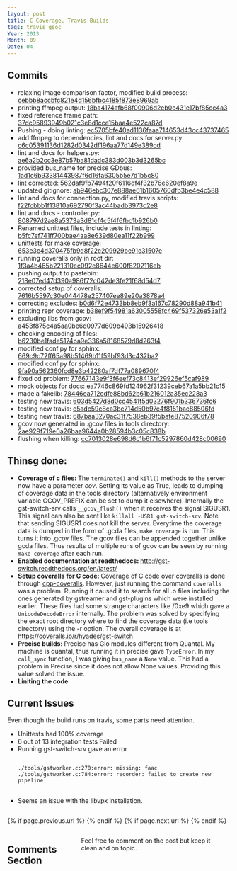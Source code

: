 ```yaml
---
layout: post
title: C Coverage, Travis Builds
tags: travis gsoc
Year: 2013
Month: 09
Date: 04
---
```

<h2>Commits</h2>
<p>
	<ul>
<li>relaxing image comparison factor, modified build process: <a href="https://github.com/hyades/gst-switch/commit/cebbb8accbfc821e4d156bfbc4185f873e8969ab">cebbb8accbfc821e4d156bfbc4185f873e8969ab</a></li>
<li>printing ffmpeg output: <a href="https://github.com/hyades/gst-switch/commit/18ba4174afb68f00906d2eb0c431e17bf85cc4a3">18ba4174afb68f00906d2eb0c431e17bf85cc4a3</a></li>
<li>fixed reference frame path: <a href="https://github.com/hyades/gst-switch/commit/37dc95893949b021c3e8d1cce15baa4e522ca87d">37dc95893949b021c3e8d1cce15baa4e522ca87d</a></li>
<li>Pushing - doing linting: <a href="https://github.com/hyades/gst-switch/commit/ec5705bfe40ad1136faaa714653d43cc43737465">ec5705bfe40ad1136faaa714653d43cc43737465</a></li>
<li>add ffmpeg to dependencies, lint and docs for server.py: <a href="https://github.com/hyades/gst-switch/commit/c6c05391136d1282d0342df196aa77d149e389cd">c6c05391136d1282d0342df196aa77d149e389cd</a></li>
<li>lint and docs for helpers.py: <a href="https://github.com/hyades/gst-switch/commit/ae6a2b2cc3e87b57ba81dadc383d003b3d3265bc">ae6a2b2cc3e87b57ba81dadc383d003b3d3265bc</a></li>
<li>provided bus_name for precise GDbus: <a href="https://github.com/hyades/gst-switch/commit/1ad1c6b93381443987f6d16fa6305b5e7d1b5c80">1ad1c6b93381443987f6d16fa6305b5e7d1b5c80</a></li>
<li>lint corrected: <a href="https://github.com/hyades/gst-switch/commit/562daf9fb7494f20f6116df4f32b76e620ef8a9e">562daf9fb7494f20f6116df4f32b76e620ef8a9e</a></li>
<li>updated gitignore: <a href="https://github.com/hyades/gst-switch/commit/ab946ebc307e888ae61b1605760dfb3be4e4c588">ab946ebc307e888ae61b1605760dfb3be4e4c588</a></li>
<li>lint and docs for connection.py, modified travis scripts: <a href="https://github.com/hyades/gst-switch/commit/f22fcbbb1f13810a692790f3ac44badb3973c2e8">f22fcbbb1f13810a692790f3ac44badb3973c2e8</a></li>
<li>lint and docs - controller.py: <a href="https://github.com/hyades/gst-switch/commit/808797d2ae8a5373a3d81cf4c5f4f6fbc1b926b0">808797d2ae8a5373a3d81cf4c5f4f6fbc1b926b0</a></li>
<li>Renamed unittest files, include tests in linting: <a href="https://github.com/hyades/gst-switch/commit/b5fc7ef741ff700bae4aa8e639d80ea11f22b999">b5fc7ef741ff700bae4aa8e639d80ea11f22b999</a></li>
<li>unittests for make coverage: <a href="https://github.com/hyades/gst-switch/commit/653e3c4d370475fb9d8f22c209929be91c31507e">653e3c4d370475fb9d8f22c209929be91c31507e</a></li>
<li>running coveralls only in root dir: <a href="https://github.com/hyades/gst-switch/commit/1f3a4b465b221310ec092e8644e600f8202116eb">1f3a4b465b221310ec092e8644e600f8202116eb</a></li>
<li>pushing output to pastebin: <a href="https://github.com/hyades/gst-switch/commit/218e07ed47d390a986f72c042de3fe21f68d54d7">218e07ed47d390a986f72c042de3fe21f68d54d7</a></li>
<li>corrected setup of coveralls: <a href="https://github.com/hyades/gst-switch/commit/7616b5597c30e044478e257407ee89e20a3878a4">7616b5597c30e044478e257407ee89e20a3878a4</a></li>
<li>correcting excludes: <a href="https://github.com/hyades/gst-switch/commit/b0d6f72e4733bb8eb9f3a167c78290d88a941b41">b0d6f72e4733bb8eb9f3a167c78290d88a941b41</a></li>
<li>printing repr coverage: <a href="https://github.com/hyades/gst-switch/commit/b38ef9f54981a63005558fc469f537326e53a1f2">b38ef9f54981a63005558fc469f537326e53a1f2</a></li>
<li>excluding libs from gcov: <a href="https://github.com/hyades/gst-switch/commit/a453f875c4a5aa0be6d0977d609b493b15926418">a453f875c4a5aa0be6d0977d609b493b15926418</a></li>
<li>checking encoding of files: <a href="https://github.com/hyades/gst-switch/commit/b6230be1fade5174ba9e336a58168579d8d263f4">b6230be1fade5174ba9e336a58168579d8d263f4</a></li>
<li>modified conf.py for sphinx: <a href="https://github.com/hyades/gst-switch/commit/669c9c72ff65a98b51469b11f59bf93d3c432ba2">669c9c72ff65a98b51469b11f59bf93d3c432ba2</a></li>
<li>modified conf.py for sphinx: <a href="https://github.com/hyades/gst-switch/commit/9fa90a562360fcd8e3b42280af7df77a089670f4">9fa90a562360fcd8e3b42280af7df77a089670f4</a></li>
<li>fixed cd problem: <a href="https://github.com/hyades/gst-switch/commit/77667143e9f3f6eef73c8413ef29926ef5caf989">77667143e9f3f6eef73c8413ef29926ef5caf989</a></li>
<li>mock objects for docs: <a href="https://github.com/hyades/gst-switch/commit/ea7746c869fd124962f31239ceb67a1a5bb21c15">ea7746c869fd124962f31239ceb67a1a5bb21c15</a></li>
<li>made a fakelib: <a href="https://github.com/hyades/gst-switch/commit/78446ea712cdfe88bd62b61b216012a35ec228a3">78446ea712cdfe88bd62b61b216012a35ec228a3</a></li>
<li>testing new travis: <a href="https://github.com/hyades/gst-switch/commit/603d5427d8d0cc4541f5d03276f901b336736fc6">603d5427d8d0cc4541f5d03276f901b336736fc6</a></li>
<li>testing new travis: <a href="https://github.com/hyades/gst-switch/commit/e5adc59c8ca3bc714d50b97c4f8151bac88506fd">e5adc59c8ca3bc714d50b97c4f8151bac88506fd</a></li>
<li>testing new travis: <a href="https://github.com/hyades/gst-switch/commit/687baa3270ac31f7538eb39f5bafe87520906f78">687baa3270ac31f7538eb39f5bafe87520906f78</a></li>
<li>gcov now generated in .gcov files in tools directory: <a href="https://github.com/hyades/gst-switch/commit/2ae929f719e0a26baa9644a0b28594b3c05c838b">2ae929f719e0a26baa9644a0b28594b3c05c838b</a></li>
<li>flushing when killing: <a href="https://github.com/hyades/gst-switch/commit/cc7013028e698d6c1b6f71c5297860d428c00690">cc7013028e698d6c1b6f71c5297860d428c00690</a></li>
</ul>

</p>


<h2>Thinsg done:</h2>
<p>
	<ul>
		<li>
			<b>Coverage of c files: </b>The <code>terminate()</code> and <code>kill()</code> methods to the server now have a parameter <i>cov</i>. Setting its value as True, leads to dumping of coverage data in the tools directory (alternatively environment variable GCOV_PREFIX can be set to dump it elsewhere). Internally the gst-switch-srv calls <code>__gcov_flush()</code> when it receives the signal SIGUSR1. This signal can also be sent like <code>killall -USR1 gst-switch-srv</code>. Note that sending SIGUSR1 does not kill the server. Everytime the coverage data is dumped in the form of .gcda files, <code>make coverage</code> is run. This turns it into .gcov files. The gcov files can be appended together unlike gcda files. Thus results of multiple runs of gcov can be seen by running <code>make coverage</code> after each run.
		</li>
		<li>
			<b>Enabled documentation at readthedocs: </b> <a href="http://gst-switch.readthedocs.org/en/latest/">http://gst-switch.readthedocs.org/en/latest/</a>
		</li>
		<li>
			<b>Setup coveralls for C code: </b> Coverage of C code over coveralls is done through <a href="https://github.com/eddyxu/cpp-coveralls">cpp-coveralls</a>. However, just running the command <code>coveralls</code> was a problem. Running it caused it to search for all .o files including the ones generated by gstreamer and gst-plugins which were installed earlier. These files had some strange characters like /0xe9 which gave a <code>UnicodeDecodeError</code> internally. The problem was solved by specifying the exact root directory where to find the coverage data (i.e tools directory) using the -r option. The overall coverage is at <a href="https://coveralls.io/r/hyades/gst-switch">https://coveralls.io/r/hyades/gst-switch</a>
		</li>
		<li>
			<b>Precise builds: </b>Precise has Gio modules different from Quantal. My machine is quantal, thus running it in precise gave <code>TypeError</code>. In my <code>call_sync</code> function, I was giving <code>bus_name</code> a <code>None</code> value. This had a problem in Precise since it does not allow None values. Providing this value solved the issue.
		</li>
		<li>
			<b>Liniting the code</b>
		</li>
	</ul>
</p>

<h2>Current Issues</h2>
<p>Even though the build runs on travis, some parts need attention.</p>
<p>
	<ul>
		<li>Unittests had 100% coverage</li>
		<li>6 out of 13 integration tests Failed</li>
		<li>
			Running gst-switch-srv gave an error
<pre>
<code>
./tools/gstworker.c:270:error: missing: faac
./tools/gstworker.c:784:error: recorder: failed to create new pipeline
</code>
</pre>
		</li>
		<li>Seems an issue with the libvpx installation.</li>
	</ul>
</p>

<div class="row">	
	<div class="span9 column">
			<p class="pull-right">{% if page.previous.url %} <a href="{{page.previous.url}}" title="Previous Post: {{page.previous.title}}"><i class="icon-chevron-left"></i></a> 	{% endif %}   {% if page.next.url %} 	<a href="{{page.next.url}}" title="Next Post: {{page.next.title}}"><i class="icon-chevron-right"></i></a> 	{% endif %} </p>  
	</div>

</div>

<div class="row">	
    <div class="span9 columns">    
		<h2>Comments Section</h2>
	    <p>Feel free to comment on the post but keep it clean and on topic.</p>	
		<div id="disqus_thread"></div>
		<script type="text/javascript">
			/* * * CONFIGURATION VARIABLES: EDIT BEFORE PASTING INTO YOUR WEBPAGE * * */
			var disqus_shortname = 'aayushahuja'; // required: replace example with your forum shortname
			
			
			/* * * DON'T EDIT BELOW THIS LINE * * */
			(function() {
				var dsq = document.createElement('script'); dsq.type = 'text/javascript'; dsq.async = true;
				dsq.src = 'http://' + disqus_shortname + '.disqus.com/embed.js';
				(document.getElementsByTagName('head')[0] || document.getElementsByTagName('body')[0]).appendChild(dsq);
			})();
		</script>
		<noscript>Please enable JavaScript to view the <a href="http://disqus.com/?ref_noscript">comments powered by Disqus.</a></noscript>
		<a href="http://disqus.com" class="dsq-brlink">blog comments powered by <span class="logo-disqus">Disqus</span></a>
	</div>
</div>

<!-- Twitter -->
<script>!function(d,s,id){var js,fjs=d.getElementsByTagName(s)[0];if(!d.getElementById(id)){js=d.createElement(s);js.id=id;js.src="//platform.twitter.com/widgets.js";fjs.parentNode.insertBefore(js,fjs);}}(document,"script","twitter-wjs");</script>

<!-- Google + -->
<script type="text/javascript">
  (function() {
    var po = document.createElement('script'); po.type = 'text/javascript'; po.async = true;
    po.src = 'https://apis.google.com/js/plusone.js';
    var s = document.getElementsByTagName('script')[0]; s.parentNode.insertBefore(po, s);
  })();
</script>
<!-- Written by hyades -->

